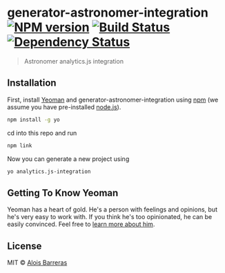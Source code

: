 # generator-astronomer-integration [![NPM version][npm-image]][npm-url] [![Build Status][travis-image]][travis-url] [![Dependency Status][daviddm-image]][daviddm-url]
> Astronomer analytics.js integration

## Installation

First, install [Yeoman](http://yeoman.io) and generator-astronomer-integration using [npm](https://www.npmjs.com/) (we assume you have pre-installed [node.js](https://nodejs.org/)).

```bash
npm install -g yo
```

cd into this repo and run
```bash
npm link
```

Now you can generate a new project using

```bash
yo analytics.js-integration
```

## Getting To Know Yeoman

Yeoman has a heart of gold. He&#39;s a person with feelings and opinions, but he&#39;s very easy to work with. If you think he&#39;s too opinionated, he can be easily convinced. Feel free to [learn more about him](http://yeoman.io/).

## License

MIT © [Alois Barreras]()


[npm-image]: https://badge.fury.io/js/generator-astronomer-integration.svg
[npm-url]: https://npmjs.org/package/generator-astronomer-integration
[travis-image]: https://travis-ci.org/astronomerio/generator-astronomer-integration.svg?branch=master
[travis-url]: https://travis-ci.org/astronomerio/generator-astronomer-integration
[daviddm-image]: https://david-dm.org/astronomerio/generator-astronomer-integration.svg?theme=shields.io
[daviddm-url]: https://david-dm.org/astronomerio/generator-astronomer-integration
